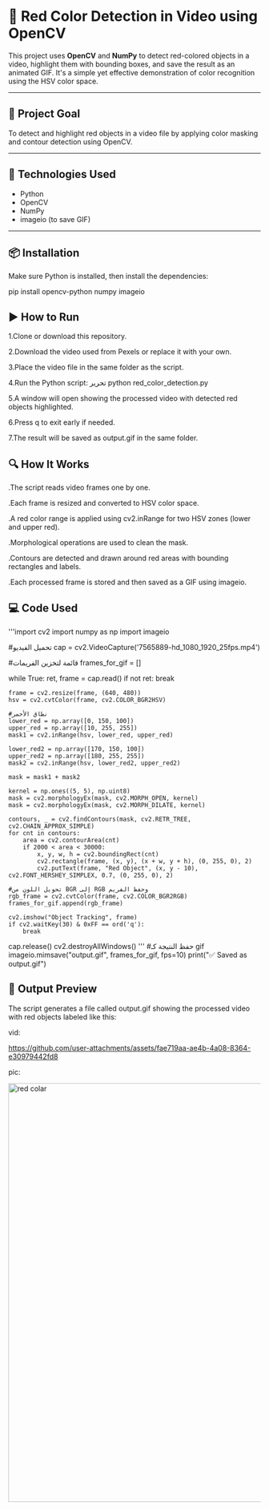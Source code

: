 # 🔴 Red Color Detection in Video using OpenCV

This project uses **OpenCV** and **NumPy** to detect red-colored objects in a video, highlight them with bounding boxes, and save the result as an animated GIF. It's a simple yet effective demonstration of color recognition using the HSV color space.

---

## 🎯 Project Goal

To detect and highlight red objects in a video file by applying color masking and contour detection using OpenCV.

---

## 🧰 Technologies Used

- Python
- OpenCV
- NumPy
- imageio (to save GIF)

---


## 📦 Installation

Make sure Python is installed, then install the dependencies:


pip install opencv-python numpy imageio



## ▶️ How to Run
1.Clone or download this repository.

2.Download the video used from Pexels or replace it with your own.

3.Place the video file in the same folder as the script.

4.Run the Python script:
تحرير
python red_color_detection.py

5.A window will open showing the processed video with detected red objects highlighted.

6.Press q to exit early if needed.

7.The result will be saved as output.gif in the same folder.


## 🔍 How It Works
.The script reads video frames one by one.

.Each frame is resized and converted to HSV color space.

.A red color range is applied using cv2.inRange for two HSV zones (lower and upper red).

.Morphological operations are used to clean the mask.

.Contours are detected and drawn around red areas with bounding rectangles and labels.

.Each processed frame is stored and then saved as a GIF using imageio.

## 💻 Code Used

'''import cv2
import numpy as np
import imageio

#تحميل الفيديو
cap = cv2.VideoCapture('7565889-hd_1080_1920_25fps.mp4')

#قائمة لتخزين الفريمات
frames_for_gif = []

while True:
    ret, frame = cap.read()
    if not ret:
        break

    frame = cv2.resize(frame, (640, 480))
    hsv = cv2.cvtColor(frame, cv2.COLOR_BGR2HSV)

    #نطاق الأحمر
    lower_red = np.array([0, 150, 100])
    upper_red = np.array([10, 255, 255])
    mask1 = cv2.inRange(hsv, lower_red, upper_red)

    lower_red2 = np.array([170, 150, 100])
    upper_red2 = np.array([180, 255, 255])
    mask2 = cv2.inRange(hsv, lower_red2, upper_red2)

    mask = mask1 + mask2

    kernel = np.ones((5, 5), np.uint8)
    mask = cv2.morphologyEx(mask, cv2.MORPH_OPEN, kernel)
    mask = cv2.morphologyEx(mask, cv2.MORPH_DILATE, kernel)

    contours, _ = cv2.findContours(mask, cv2.RETR_TREE, cv2.CHAIN_APPROX_SIMPLE)
    for cnt in contours:
        area = cv2.contourArea(cnt)
        if 2000 < area < 30000:
            x, y, w, h = cv2.boundingRect(cnt)
            cv2.rectangle(frame, (x, y), (x + w, y + h), (0, 255, 0), 2)
            cv2.putText(frame, "Red Object", (x, y - 10), cv2.FONT_HERSHEY_SIMPLEX, 0.7, (0, 255, 0), 2)

    #تحويل اللون من BGR إلى RGB وحفظ الفريم
    rgb_frame = cv2.cvtColor(frame, cv2.COLOR_BGR2RGB)
    frames_for_gif.append(rgb_frame)

    cv2.imshow("Object Tracking", frame)
    if cv2.waitKey(30) & 0xFF == ord('q'):
        break

cap.release()
cv2.destroyAllWindows()
'''
#حفظ النتيجة كـ gif
imageio.mimsave("output.gif", frames_for_gif, fps=10)
print("✅ Saved as output.gif")

## 📸 Output Preview
The script generates a file called output.gif showing the processed video with red objects labeled like this:


vid:


https://github.com/user-attachments/assets/fae719aa-ae4b-4a08-8364-e30979442fd8



pic:


<img width="1366" height="836" alt="red colar" src="https://github.com/user-attachments/assets/741c0dbc-86d0-4891-a5d4-2a1cad1a1267" />




